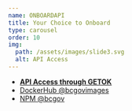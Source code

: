 ```yaml
---
name: ONBOARDAPI
title: Your Choice to Onboard
type: carousel
order: 10
img:
  path: /assets/images/slide3.svg
  alt: API Access
---
```

- **<a href="/common-service-showcase/onboarding/getok.html">API Access through GETOK</a>**
- <a href="/common-service-showcase/onboarding/docker.html">DockerHub @bcgovimages</a>
- <a href="/common-service-showcase/onboarding/npm.html">NPM @bcgov</a>
